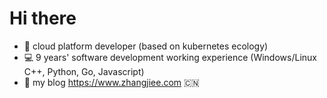 # Hi there

* :school_satchel: cloud platform developer (based on kubernetes ecology)
* :computer: 9 years' software development working experience (Windows/Linux C++, Python, Go, Javascript)
* :pencil: my blog https://www.zhangjiee.com :cn:
